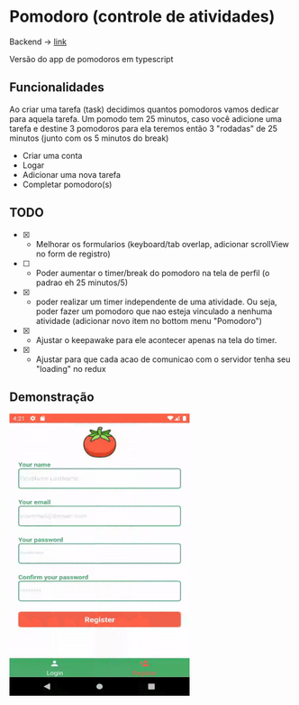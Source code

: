# Pomodoro (controle de atividades)

Backend -> [link](https://github.com/DaniloMarques1/pomodoro/tree/backend/backend)

Versão do app de pomodoros em typescript

## Funcionalidades

Ao criar uma tarefa (task) decidimos quantos pomodoros vamos dedicar para aquela tarefa. Um pomodo tem 25 minutos, caso você adicione uma tarefa e destine 3 pomodoros para ela teremos então 3 "rodadas" de 25 minutos (junto com os 5 minutos do break)

* Criar uma conta
* Logar
* Adicionar uma nova tarefa 
* Completar pomodoro(s)

## TODO

* [X] - Melhorar os formularios (keyboard/tab overlap, adicionar scrollView no form de registro)
* [ ] - Poder aumentar o timer/break do pomodoro na tela de perfil (o padrao eh 25 minutos/5)
* [X] - poder realizar um timer independente de uma atividade. Ou seja, poder fazer um pomodoro que nao esteja vinculado a nenhuma atividade (adicionar novo item no bottom menu "Pomodoro")
* [X] - Ajustar o keepawake para ele acontecer apenas na tela do timer.
* [X] - Ajustar para que cada acao de comunicao com o servidor tenha seu "loading" no redux

## Demonstração
<img src="pomodoro.gif" width="320" height="500" />
